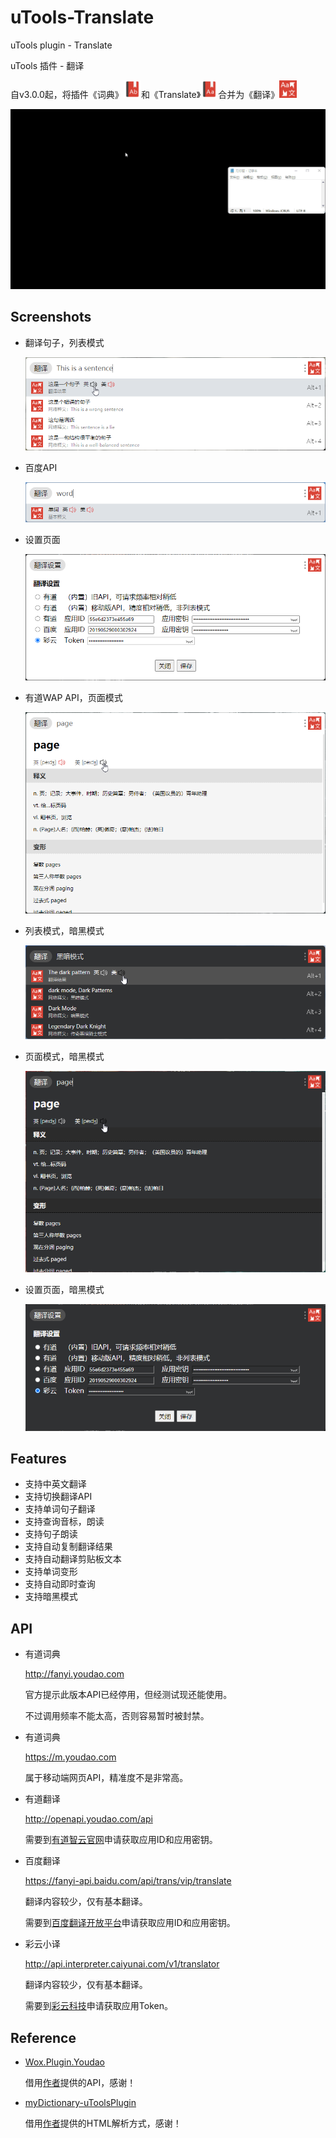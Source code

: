# uTools-Translate

uTools plugin - Translate

uTools 插件 - 翻译

自v3.0.0起，将插件《词典》<img src="https://raw.githubusercontent.com/HaleShaw/uTools-Translate/main/screenshots/logoDictionary.png" height="28px" witdh="28px">和《Translate》<img src="https://raw.githubusercontent.com/HaleShaw/uTools-Translate/main/screenshots/logoTranslate.png" height="28px" witdh="28px">合并为《翻译》<img src="https://raw.githubusercontent.com/HaleShaw/uTools-Translate/main/logo.png" height="28px" witdh="28px">

![Translate](https://raw.githubusercontent.com/HaleShaw/uTools-Translate/main/screenshots/Translate.gif)

## Screenshots

- 翻译句子，列表模式

  ![translateSentence](https://raw.githubusercontent.com/HaleShaw/uTools-Translate/main/screenshots/translateSentence.png)

- 百度API

  ![translateBaidu](https://raw.githubusercontent.com/HaleShaw/uTools-Translate/main/screenshots/translateBaidu.png)

- 设置页面

  ![translateSetting](https://raw.githubusercontent.com/HaleShaw/uTools-Translate/main/screenshots/translateSetting.png)

- 有道WAP API，页面模式

  ![translatePage](https://raw.githubusercontent.com/HaleShaw/uTools-Translate/main/screenshots/translatePage.png)

- 列表模式，暗黑模式

  ![translateListDark](https://raw.githubusercontent.com/HaleShaw/uTools-Translate/main/screenshots/translateListDark.png)

- 页面模式，暗黑模式

  ![translatePageDark](https://raw.githubusercontent.com/HaleShaw/uTools-Translate/main/screenshots/translatePageDark.png)

- 设置页面，暗黑模式

  ![translateSettingDark](https://raw.githubusercontent.com/HaleShaw/uTools-Translate/main/screenshots/translateSettingDark.png)

## Features

- 支持中英文翻译
- 支持切换翻译API
- 支持单词句子翻译
- 支持查询音标，朗读
- 支持句子朗读
- 支持自动复制翻译结果
- 支持自动翻译剪贴板文本
- 支持单词变形
- 支持自动即时查询
- 支持暗黑模式

## API

- 有道词典

  http://fanyi.youdao.com

  官方提示此版本API已经停用，但经测试现还能使用。

  不过调用频率不能太高，否则容易暂时被封禁。

- 有道词典

  https://m.youdao.com

  属于移动端网页API，精准度不是非常高。

- 有道翻译

  http://openapi.youdao.com/api

  需要到[有道智云官网](https://ai.youdao.com/doc.s)申请获取应用ID和应用密钥。

- 百度翻译

  https://fanyi-api.baidu.com/api/trans/vip/translate

  翻译内容较少，仅有基本翻译。

  需要到[百度翻译开放平台](http://api.fanyi.baidu.com)申请获取应用ID和应用密钥。

- 彩云小译

  http://api.interpreter.caiyunai.com/v1/translator

  翻译内容较少，仅有基本翻译。

  需要到[彩云科技](https://fanyi.caiyunapp.com/#/api)申请获取应用Token。

## Reference

- [Wox.Plugin.Youdao](https://github.com/Wox-launcher/Wox.Plugin.Youdao)

  借用[作者](https://github.com/bao-qian)提供的API，感谢！

- [myDictionary-uToolsPlugin](https://github.com/vst93/myDictionary-uToolsPlugin)

  借用[作者](https://github.com/vst93)提供的HTML解析方式，感谢！
